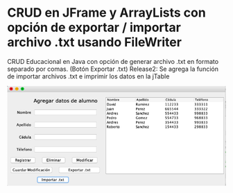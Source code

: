 # CRUD en JFrame y ArrayLists con opción de exportar / importar archivo .txt usando FileWriter
CRUD Educacional en Java con opción de generar archivo .txt en formato separado por comas. (Botón Exportar .txt)
Release2: Se agrega la función de importar archivos .txt e imprimir los datos en la jTable

![](images/ScreenShot.png)
